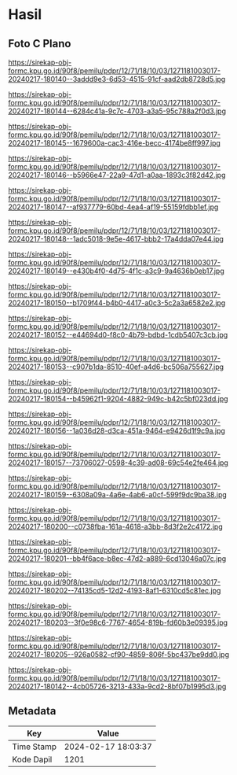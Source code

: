 # Hasil

## Foto C Plano

https://sirekap-obj-formc.kpu.go.id/90f8/pemilu/pdpr/12/71/18/10/03/1271181003017-20240217-180140--3addd9e3-6d53-4515-91cf-aad2db8728d5.jpg

https://sirekap-obj-formc.kpu.go.id/90f8/pemilu/pdpr/12/71/18/10/03/1271181003017-20240217-180144--6284c41a-9c7c-4703-a3a5-95c788a2f0d3.jpg

https://sirekap-obj-formc.kpu.go.id/90f8/pemilu/pdpr/12/71/18/10/03/1271181003017-20240217-180145--1679600a-cac3-416e-becc-4174be8ff997.jpg

https://sirekap-obj-formc.kpu.go.id/90f8/pemilu/pdpr/12/71/18/10/03/1271181003017-20240217-180146--b5966e47-22a9-47d1-a0aa-1893c3f82d42.jpg

https://sirekap-obj-formc.kpu.go.id/90f8/pemilu/pdpr/12/71/18/10/03/1271181003017-20240217-180147--af937779-60bd-4ea4-af19-55159fdbb1ef.jpg

https://sirekap-obj-formc.kpu.go.id/90f8/pemilu/pdpr/12/71/18/10/03/1271181003017-20240217-180148--1adc5018-9e5e-4617-bbb2-17a4dda07e44.jpg

https://sirekap-obj-formc.kpu.go.id/90f8/pemilu/pdpr/12/71/18/10/03/1271181003017-20240217-180149--e430b4f0-4d75-4f1c-a3c9-9a4636b0eb17.jpg

https://sirekap-obj-formc.kpu.go.id/90f8/pemilu/pdpr/12/71/18/10/03/1271181003017-20240217-180150--b1709f44-b4b0-4417-a0c3-5c2a3a6582e2.jpg

https://sirekap-obj-formc.kpu.go.id/90f8/pemilu/pdpr/12/71/18/10/03/1271181003017-20240217-180152--e44694d0-f8c0-4b79-bdbd-1cdb5407c3cb.jpg

https://sirekap-obj-formc.kpu.go.id/90f8/pemilu/pdpr/12/71/18/10/03/1271181003017-20240217-180153--c907b1da-8510-40ef-a4d6-bc506a755627.jpg

https://sirekap-obj-formc.kpu.go.id/90f8/pemilu/pdpr/12/71/18/10/03/1271181003017-20240217-180154--b45962f1-9204-4882-949c-b42c5bf023dd.jpg

https://sirekap-obj-formc.kpu.go.id/90f8/pemilu/pdpr/12/71/18/10/03/1271181003017-20240217-180156--1a036d28-d3ca-451a-9464-e9426d1f9c9a.jpg

https://sirekap-obj-formc.kpu.go.id/90f8/pemilu/pdpr/12/71/18/10/03/1271181003017-20240217-180157--73706027-0598-4c39-ad08-69c54e2fe464.jpg

https://sirekap-obj-formc.kpu.go.id/90f8/pemilu/pdpr/12/71/18/10/03/1271181003017-20240217-180159--6308a09a-4a6e-4ab6-a0cf-599f9dc9ba38.jpg

https://sirekap-obj-formc.kpu.go.id/90f8/pemilu/pdpr/12/71/18/10/03/1271181003017-20240217-180200--c0738fba-161a-4618-a3bb-8d3f2e2c4172.jpg

https://sirekap-obj-formc.kpu.go.id/90f8/pemilu/pdpr/12/71/18/10/03/1271181003017-20240217-180201--bb4f6ace-b8ec-47d2-a889-6cd13046a07c.jpg

https://sirekap-obj-formc.kpu.go.id/90f8/pemilu/pdpr/12/71/18/10/03/1271181003017-20240217-180202--74135cd5-12d2-4193-8af1-6310cd5c81ec.jpg

https://sirekap-obj-formc.kpu.go.id/90f8/pemilu/pdpr/12/71/18/10/03/1271181003017-20240217-180203--3f0e98c6-7767-4654-819b-fd60b3e09395.jpg

https://sirekap-obj-formc.kpu.go.id/90f8/pemilu/pdpr/12/71/18/10/03/1271181003017-20240217-180205--926a0582-cf90-4859-806f-5bc437be9dd0.jpg

https://sirekap-obj-formc.kpu.go.id/90f8/pemilu/pdpr/12/71/18/10/03/1271181003017-20240217-180142--4cb05726-3213-433a-9cd2-8bf07b1995d3.jpg


## Metadata

| Key        | Value               |
| ---------- | ------------------- |
| Time Stamp | 2024-02-17 18:03:37 |
| Kode Dapil | 1201                |



